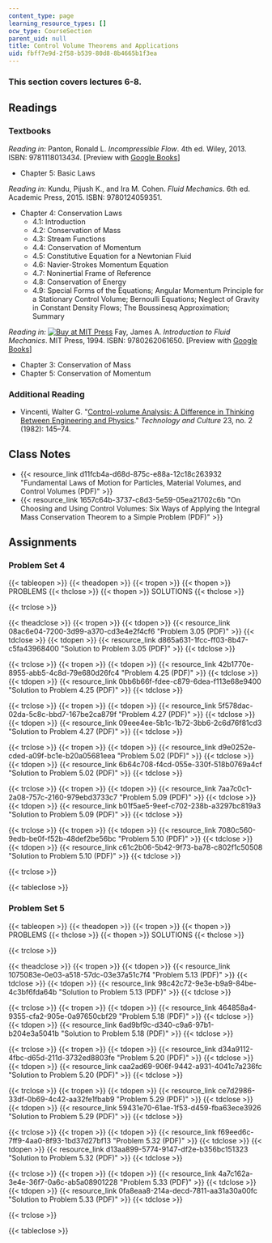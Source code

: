 ```yaml
---
content_type: page
learning_resource_types: []
ocw_type: CourseSection
parent_uid: null
title: Control Volume Theorems and Applications
uid: fbff7e9d-2f58-b539-80d8-8b4665b1f3ea
---
```


### This section covers lectures 6-8.

Readings
--------

### Textbooks

_Reading in:_ Panton, Ronald L. _Incompressible Flow_. 4th ed. Wiley, 2013. ISBN: 9781118013434. \[Preview with [Google Books](http://books.google.com/books?id=sa4eAAAAQBAJ&pg=PAfrontcover)\]

*   Chapter 5: Basic Laws

_Reading in:_ Kundu, Pijush K., and Ira M. Cohen. _Fluid Mechanics_. 6th ed. Academic Press, 2015. ISBN: 9780124059351.

*   Chapter 4: Conservation Laws
    *   4.1: Introduction
    *   4.2: Conservation of Mass
    *   4.3: Stream Functions
    *   4.4: Conservation of Momentum
    *   4.5: Constitutive Equation for a Newtonian Fluid
    *   4.6: Navier-Strokes Momentum Equation
    *   4.7: Noninertial Frame of Reference
    *   4.8: Conservation of Energy
    *   4.9: Special Forms of the Equations; Angular Momentum Principle for a Stationary Control Volume; Bernoulli Equations; Neglect of Gravity in Constant Density Flows; The Boussinesq Approximation; Summary

_Reading in:_ [![Buy at MIT
Press](/images/mp_logo.gif)](https://mitpress.mit.edu/9780262061650) Fay, James A. _Introduction to Fluid Mechanics_. MIT Press, 1994. ISBN: 9780262061650. \[Preview with [Google Books](http://books.google.com/books?id=XGVpue4954wC&pg=PAfrontcover)\]

*   Chapter 3: Conservation of Mass
*   Chapter 5: Conservation of Momentum

### Additional Reading

*   Vincenti, Walter G. "[Control-volume Analysis: A Difference in Thinking Between Engineering and Physics](http://www.jstor.org/stable/3104129)." _Technology and Culture_ 23, no. 2 (1982): 145–74.

Class Notes
-----------

*   {{< resource_link d11fcb4a-d68d-875c-e88a-12c18c263932 "Fundamental Laws of Motion for Particles, Material Volumes, and Control Volumes (PDF)" >}}
*   {{< resource_link 1657c64b-3737-c8d3-5e59-05ea21702c6b "On Choosing and Using Control Volumes: Six Ways of Applying the Integral Mass Conservation Theorem to a Simple Problem (PDF)" >}}

Assignments
-----------

### Problem Set 4

{{< tableopen >}}
{{< theadopen >}}
{{< tropen >}}
{{< thopen >}}
PROBLEMS
{{< thclose >}}
{{< thopen >}}
SOLUTIONS
{{< thclose >}}

{{< trclose >}}

{{< theadclose >}}
{{< tropen >}}
{{< tdopen >}}
{{< resource_link 08ac6e04-7200-3d99-a370-cd3e4e2f4cf6 "Problem 3.05 (PDF)" >}}
{{< tdclose >}}
{{< tdopen >}}
{{< resource_link d865a631-1fcc-ff03-8b47-c5fa43968400 "Solution to Problem 3.05 (PDF)" >}}
{{< tdclose >}}

{{< trclose >}}
{{< tropen >}}
{{< tdopen >}}
{{< resource_link 42b1770e-8955-abb5-4c8d-79e680d26fc4 "Problem 4.25 (PDF)" >}}
{{< tdclose >}}
{{< tdopen >}}
{{< resource_link 0bb6b66f-fdee-c879-6dea-f113e68e9400 "Solution to Problem 4.25 (PDF)" >}}
{{< tdclose >}}

{{< trclose >}}
{{< tropen >}}
{{< tdopen >}}
{{< resource_link 5f578dac-02da-5c8c-bbd7-167be2ca879f "Problem 4.27 (PDF)" >}}
{{< tdclose >}}
{{< tdopen >}}
{{< resource_link 09eee4ee-5b1c-1b72-3bb6-2c6d76f81cd3 "Solution to Problem 4.27 (PDF)" >}}
{{< tdclose >}}

{{< trclose >}}
{{< tropen >}}
{{< tdopen >}}
{{< resource_link d9e0252e-cded-a09f-bc1e-b20a05681eea "Problem 5.02 (PDF)" >}}
{{< tdclose >}}
{{< tdopen >}}
{{< resource_link 6b64c708-f4cd-055e-330f-518b0769a4cf "Solution to Problem 5.02 (PDF)" >}}
{{< tdclose >}}

{{< trclose >}}
{{< tropen >}}
{{< tdopen >}}
{{< resource_link 7aa7c0c1-2a08-757c-2160-979ebd3733c7 "Problem 5.09 (PDF)" >}}
{{< tdclose >}}
{{< tdopen >}}
{{< resource_link b01f5ae5-9eef-c702-238b-a3297bc819a3 "Solution to Problem 5.09 (PDF)" >}}
{{< tdclose >}}

{{< trclose >}}
{{< tropen >}}
{{< tdopen >}}
{{< resource_link 7080c560-9edb-be0f-f52b-48def2be56bc "Problem 5.10 (PDF)" >}}
{{< tdclose >}}
{{< tdopen >}}
{{< resource_link c61c2b06-5b42-9f73-ba78-c802f1c50508 "Solution to Problem 5.10 (PDF)" >}}
{{< tdclose >}}

{{< trclose >}}

{{< tableclose >}}

### Problem Set 5

{{< tableopen >}}
{{< theadopen >}}
{{< tropen >}}
{{< thopen >}}
PROBLEMS
{{< thclose >}}
{{< thopen >}}
SOLUTIONS
{{< thclose >}}

{{< trclose >}}

{{< theadclose >}}
{{< tropen >}}
{{< tdopen >}}
{{< resource_link 1075083e-0e03-a518-57dc-03e37a51c7f4 "Problem 5.13 (PDF)" >}}
{{< tdclose >}}
{{< tdopen >}}
{{< resource_link 98c42c72-9e3e-b9a9-84be-4c3bf6fda64b "Solution to Problem 5.13 (PDF)" >}}
{{< tdclose >}}

{{< trclose >}}
{{< tropen >}}
{{< tdopen >}}
{{< resource_link 464858a4-9355-cfa2-905e-0a97650cbf29 "Problem 5.18 (PDF)" >}}
{{< tdclose >}}
{{< tdopen >}}
{{< resource_link 6ad9bf9c-d340-c9a6-97b1-b204e3a5041b "Solution to Problem 5.18 (PDF)" >}}
{{< tdclose >}}

{{< trclose >}}
{{< tropen >}}
{{< tdopen >}}
{{< resource_link d34a9112-4fbc-d65d-211d-3732ed8803fe "Problem 5.20 (PDF)" >}}
{{< tdclose >}}
{{< tdopen >}}
{{< resource_link caa2ad69-906f-9442-a931-4041c7a236fc "Solution to Problem 5.20 (PDF)" >}}
{{< tdclose >}}

{{< trclose >}}
{{< tropen >}}
{{< tdopen >}}
{{< resource_link ce7d2986-33df-0b69-4c42-aa32fe1fbab9 "Problem 5.29 (PDF)" >}}
{{< tdclose >}}
{{< tdopen >}}
{{< resource_link 59431e70-61ae-1f53-d459-fba63ece3926 "Solution to Problem 5.29 (PDF)" >}}
{{< tdclose >}}

{{< trclose >}}
{{< tropen >}}
{{< tdopen >}}
{{< resource_link f69eed6c-7ff9-4aa0-8f93-1bd37d27bf13 "Problem 5.32 (PDF)" >}}
{{< tdclose >}}
{{< tdopen >}}
{{< resource_link d13aa899-5774-9147-df2e-b356bc151323 "Solution to Problem 5.32 (PDF)" >}}
{{< tdclose >}}

{{< trclose >}}
{{< tropen >}}
{{< tdopen >}}
{{< resource_link 4a7c162a-3e4e-36f7-0a6c-ab5a08901228 "Problem 5.33 (PDF)" >}}
{{< tdclose >}}
{{< tdopen >}}
{{< resource_link 0fa8eaa8-214a-decd-7811-aa31a30a00fc "Solution to Problem 5.33 (PDF)" >}}
{{< tdclose >}}

{{< trclose >}}

{{< tableclose >}}